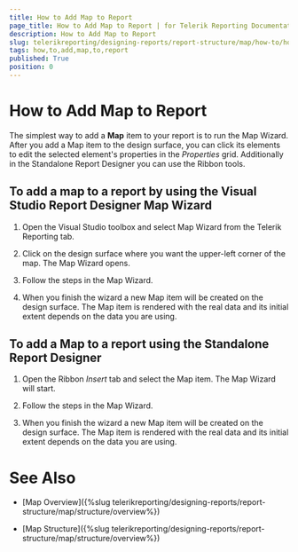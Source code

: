 ```yaml
---
title: How to Add Map to Report
page_title: How to Add Map to Report | for Telerik Reporting Documentation
description: How to Add Map to Report
slug: telerikreporting/designing-reports/report-structure/map/how-to/how-to-add-map-to-report
tags: how,to,add,map,to,report
published: True
position: 0
---
```


# How to Add Map to Report



The simplest way to add a __Map__ item to your report is to run the Map Wizard.         After you add a Map item to the design surface, you can click its elements to edit the selected element's properties in the        *Properties* grid. Additionally in the Standalone Report Designer you can use the Ribbon tools.       

## To add a map to a report by using the Visual Studio Report Designer Map Wizard

1. Open the Visual Studio toolbox and select Map Wizard from the Telerik Reporting tab.

1. Click on the design surface where you want the upper-left corner of the map.               The Map Wizard opens.             

1. Follow the steps in the Map Wizard.

1. When you finish the wizard a new Map item will be created on the design surface. The Map item is rendered with the real data               and its initial extent depends on the data you are using.             

## To add a Map to a report using the Standalone Report Designer

1. Open the Ribbon *Insert* tab and select the Map item. The Map Wizard will start.             

1. Follow the steps in the Map Wizard.

1. When you finish the wizard a new Map item will be created on the design surface. The Map item is rendered with the real data               and its initial extent depends on the data you are using.             


# See Also

 

* [Map Overview]({%slug telerikreporting/designing-reports/report-structure/map/structure/overview%})

 

* [Map Structure]({%slug telerikreporting/designing-reports/report-structure/map/structure/overview%})

